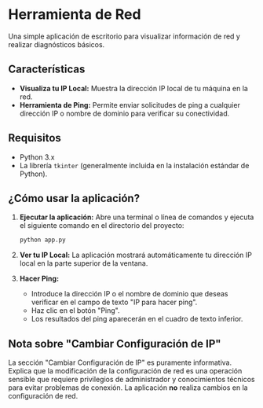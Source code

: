 # Herramienta de Red

Una simple aplicación de escritorio para visualizar información de red y realizar diagnósticos básicos.

## Características

*   **Visualiza tu IP Local:** Muestra la dirección IP local de tu máquina en la red.
*   **Herramienta de Ping:** Permite enviar solicitudes de ping a cualquier dirección IP o nombre de dominio para verificar su conectividad.

## Requisitos

*   Python 3.x
*   La librería `tkinter` (generalmente incluida en la instalación estándar de Python).

## ¿Cómo usar la aplicación?

1.  **Ejecutar la aplicación:**
    Abre una terminal o línea de comandos y ejecuta el siguiente comando en el directorio del proyecto:
    ```bash
    python app.py
    ```

2.  **Ver tu IP Local:**
    La aplicación mostrará automáticamente tu dirección IP local en la parte superior de la ventana.

3.  **Hacer Ping:**
    *   Introduce la dirección IP o el nombre de dominio que deseas verificar en el campo de texto "IP para hacer ping".
    *   Haz clic en el botón "Ping".
    *   Los resultados del ping aparecerán en el cuadro de texto inferior.

## Nota sobre "Cambiar Configuración de IP"

La sección "Cambiar Configuración de IP" es puramente informativa. Explica que la modificación de la configuración de red es una operación sensible que requiere privilegios de administrador y conocimientos técnicos para evitar problemas de conexión. La aplicación **no** realiza cambios en la configuración de red.
